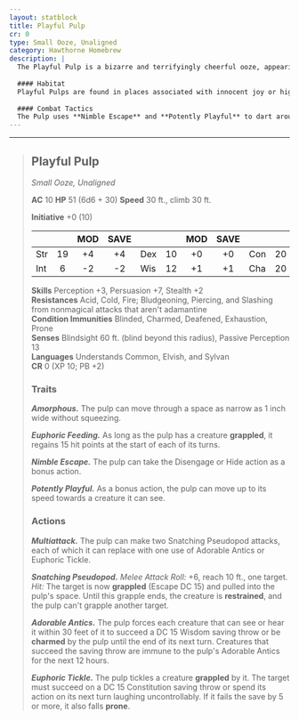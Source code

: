 ```yaml
---
layout: statblock
title: Playful Pulp
cr: 0
type: Small Ooze, Unaligned
category: Hawthorne Homebrew
description: |
  The Playful Pulp is a bizarre and terrifyingly cheerful ooze, appearing as a small, brightly-colored blob with a disturbing, high-energy presence. Driven not by malice but by a hyper-emotional, chaotic need for "play," it seeks to grapple and tickle victims into helpless laughter while its euphoric feeding sustains it. Despite its small size, its resilience and charming abilities make it a deceptively sticky encounter.
  
  #### Habitat
  Playful Pulps are found in places associated with innocent joy or high emotional energy, such as nurseries, abandoned toy shops, playgrounds, or even in the emotional wake of powerful fey creatures. They enjoy clean, well-lit spaces where they can be seen.
  
  #### Combat Tactics
  The Pulp uses **Nimble Escape** and **Potently Playful** to dart around the battlefield. It opens combat by using **Adorable Antics** to Charm initial threats. Its main strategy is to use **Snatching Pseudopod** to grapple a target and pull it into its space. Once a creature is grappled, the Pulp's **Euphoric Feeding** trait immediately kicks in, restoring 15 hit points per turn, and the Pulp uses **Euphoric Tickle** to completely immobilize and incapacitate the restrained victim with uncontrollable laughter.
---
```


___
> ## Playful Pulp
> *Small Ooze, Unaligned*
> 
> **AC** 10 **HP** 51 (6d6 + 30) **Speed** 30 ft., climb 30 ft.
> 
> **Initiative** +0 (10)
>
> | | | MOD | SAVE | | | MOD | SAVE | | | MOD | SAVE |
> |:--|:-:|:----:|:----:|:--|:-:|:----:|:----:|:--|:-:|:----:|:----:|
> |Str| 19| +4 | +4 |Dex| 10| +0 | +0 |Con| 20| +5 | +5 |
> |Int| 6| -2 | -2 |Wis| 12| +1 | +1 |Cha| 20| +5 | +5 |
>
> **Skills** Perception +3, Persuasion +7, Stealth +2  
> **Resistances** Acid, Cold, Fire; Bludgeoning, Piercing, and Slashing from nonmagical attacks that aren't adamantine  
> **Condition Immunities** Blinded, Charmed, Deafened, Exhaustion, Prone  
> **Senses** Blindsight 60 ft. (blind beyond this radius), Passive Perception 13  
> **Languages** Understands Common, Elvish, and Sylvan  
> **CR** 0 (XP 10; PB +2)
>
> ### Traits
>
> ***Amorphous.*** The pulp can move through a space as narrow as 1 inch wide without squeezing.
>
> ***Euphoric Feeding.*** As long as the pulp has a creature **grappled**, it regains 15 hit points at the start of each of its turns.
>
> ***Nimble Escape.*** The pulp can take the Disengage or Hide action as a bonus action.
>
> ***Potently Playful.*** As a bonus action, the pulp can move up to its speed towards a creature it can see.
>
> ### Actions
>
> ***Multiattack.*** The pulp can make two Snatching Pseudopod attacks, each of which it can replace with one use of Adorable Antics or Euphoric Tickle.
>
> ***Snatching Pseudopod.*** *Melee Attack Roll:* +6, reach 10 ft., one target. *Hit:* The target is now **grappled** (Escape DC 15) and pulled into the pulp's space. Until this grapple ends, the creature is **restrained**, and the pulp can't grapple another target.
>
> ***Adorable Antics.*** The pulp forces each creature that can see or hear it within 30 feet of it to succeed a DC 15 Wisdom saving throw or be **charmed** by the pulp until the end of its next turn. Creatures that succeed the saving throw are immune to the pulp's Adorable Antics for the next 12 hours.
>
> ***Euphoric Tickle.*** The pulp tickles a creature **grappled** by it. The target must succeed on a DC 15 Constitution saving throw or spend its action on its next turn laughing uncontrollably. If it fails the save by 5 or more, it also falls **prone**.